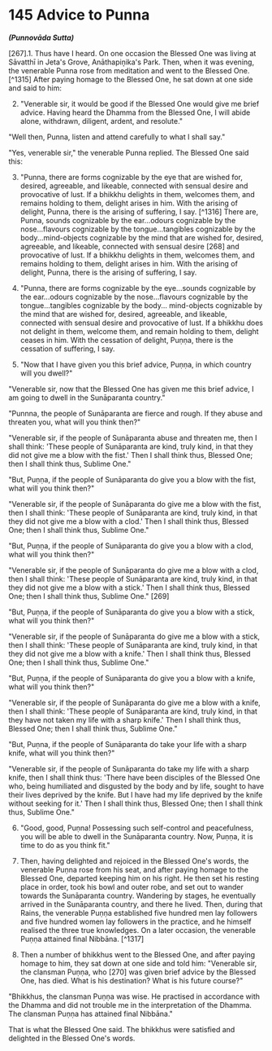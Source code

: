 # 145 Advice to Punna
***(Punnovāda Sutta)***

[267].1. Thus have I heard. On one occasion the Blessed One was living at Sāvatthī in Jeta's Grove, Anāthapiṇ̣ika's Park. Then, when it was evening, the venerable Punna rose from meditation and went to the Blessed One. [^1315] After paying homage to the Blessed One, he sat down at one side and said to him:

2. "Venerable sir, it would be good if the Blessed One would give me brief advice. Having heard the Dhamma from the Blessed One, I will abide alone, withdrawn, diligent, ardent, and resolute."

"Well then, Punna, listen and attend carefully to what I shall say."

"Yes, venerable sir," the venerable Punna replied. The Blessed One said this:

3. "Punna, there are forms cognizable by the eye that are wished for, desired, agreeable, and likeable, connected with sensual desire and provocative of lust. If a bhikkhu delights in them, welcomes them, and remains holding to them, delight arises in him. With the arising of delight, Punna, there is the arising of suffering, I say. [^1316] There are, Punna, sounds cognizable by the ear...odours cognizable by the nose...flavours cognizable by the tongue...tangibles cognizable by the body...mind-objects cognizable by the mind that are wished for, desired, agreeable, and likeable, connected with sensual desire [268] and provocative of lust. If a bhikkhu delights in them, welcomes them, and remains holding to them, delight arises in him. With the arising of delight, Punna, there is the arising of suffering, I say.

4. "Punna, there are forms cognizable by the eye...sounds cognizable by the ear...odours cognizable by the nose...flavours cognizable by the tongue...tangibles cognizable by the body... mind-objects cognizable by the mind that are wished for, desired, agreeable, and likeable, connected with sensual desire and provocative of lust. If a bhikkhu does not delight in them,
welcome them, and remain holding to them, delight ceases in him. With the cessation of delight, Puṇṇa, there is the cessation of suffering, I say.

5. "Now that I have given you this brief advice, Puṇṇa, in which country will you dwell?"

"Venerable sir, now that the Blessed One has given me this brief advice, I am going to dwell in the Sunāparanta country."

"Punnna, the people of Sunāparanta are fierce and rough. If they abuse and threaten you, what will you think then?"

"Venerable sir, if the people of Sunāparanta abuse and threaten me, then I shall think: 'These people of Sunāparanta are kind, truly kind, in that they did not give me a blow with the fist.' Then I shall think thus, Blessed One; then I shall think thus, Sublime One."

"But, Puṇṇa, if the people of Sunāparanta do give you a blow with the fist, what will you think then?"

"Venerable sir, if the people of Sunāparanta do give me a blow with the fist, then I shall think: 'These people of Sunāparanta are kind, truly kind, in that they did not give me a blow with a clod.' Then I shall think thus, Blessed One; then I shall think thus, Sublime One."

"But, Puṇṇa, if the people of Sunāparanta do give you a blow with a clod, what will you think then?"

"Venerable sir, if the people of Sunāparanta do give me a blow with a clod, then I shall think: 'These people of Sunāparanta are kind, truly kind, in that they did not give me a blow with a stick.' Then I shall think thus, Blessed One; then I shall think thus, Sublime One." [269]

"But, Puṇṇa, if the people of Sunāparanta do give you a blow with a stick, what will you think then?"

"Venerable sir, if the people of Sunāparanta do give me a blow with a stick, then I shall think: 'These people of Sunāparanta are kind, truly kind, in that they did not give me a blow with a knife.' Then I shall think thus, Blessed One; then I shall think thus, Sublime One."

"But, Puṇṇa, if the people of Sunāparanta do give you a blow with a knife, what will you think then?"

"Venerable sir, if the people of Sunāparanta do give me a blow with a knife, then I shall think: 'These people of Sunāparanta are kind, truly kind, in that they have not taken my life
with a sharp knife.' Then I shall think thus, Blessed One; then I shall think thus, Sublime One."

"But, Puṇna, if the people of Sunāparanta do take your life with a sharp knife, what will you think then?"

"Venerable sir, if the people of Sunāparanta do take my life with a sharp knife, then I shall think thus: 'There have been disciples of the Blessed One who, being humiliated and disgusted by the body and by life, sought to have their lives deprived by the knife. But I have had my life deprived by the knife without seeking for it.' Then I shall think thus, Blessed One; then I shall think thus, Sublime One."

6. "Good, good, Puṇna! Possessing such self-control and peacefulness, you will be able to dwell in the Sunāparanta country. Now, Puṇṇa, it is time to do as you think fit."

7. Then, having delighted and rejoiced in the Blessed One's words, the venerable Puṇna rose from his seat, and after paying homage to the Blessed One, departed keeping him on his right. He then set his resting place in order, took his bowl and outer robe, and set out to wander towards the Sunāparanta country. Wandering by stages, he eventually arrived in the Sunāparanta country, and there he lived. Then, during that Rains, the venerable Puṇṇa established five hundred men lay followers and five hundred women lay followers in the practice, and he himself realised the three true knowledges. On a later occasion, the venerable Puṇṇa attained final Nibbāna. [^1317]

8. Then a number of bhikkhus went to the Blessed One, and after paying homage to him, they sat down at one side and told him: "Venerable sir, the clansman Puṇṇa, who [270] was given brief advice by the Blessed One, has died. What is his destination? What is his future course?"

"Bhikkhus, the clansman Puṇṇa was wise. He practised in accordance with the Dhamma and did not trouble me in the interpretation of the Dhamma. The clansman Puṇṇa has attained final Nibbāna."

That is what the Blessed One said. The bhikkhus were satisfied and delighted in the Blessed One's words.